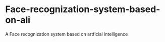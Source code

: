 # Face-recognization-system-based-on-ali
A Face recognization system based on artficial intelligence
